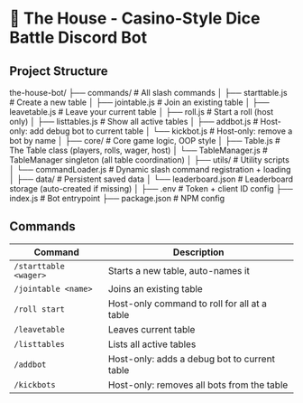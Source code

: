 # 🎲 The House - Casino-Style Dice Battle Discord Bot

## Project Structure
the-house-bot/
├── commands/              # All slash commands
│   ├── starttable.js      # Create a new table
│   ├── jointable.js       # Join an existing table
│   ├── leavetable.js      # Leave your current table
│   ├── roll.js            # Start a roll (host only)
│   ├── listtables.js      # Show all active tables
│   ├── addbot.js          # Host-only: add debug bot to current table
│   └── kickbot.js         # Host-only: remove a bot by name
│
├── core/                  # Core game logic, OOP style
│   ├── Table.js           # The Table class (players, rolls, wager, host)
│   └── TableManager.js    # TableManager singleton (all table coordination)
│
├── utils/                 # Utility scripts
│   └── commandLoader.js   # Dynamic slash command registration + loading
│
├── data/                  # Persistent saved data
│   └── leaderboard.json   # Leaderboard storage (auto-created if missing)
│
├── .env                   # Token + client ID config
├── index.js               # Bot entrypoint
├── package.json           # NPM config


## Commands

| Command            | Description |
|--------------------|-------------|
| `/starttable <wager>` | Starts a new table, auto-names it |
| `/jointable <name>`   | Joins an existing table |
| `/roll start`         | Host-only command to roll for all at a table |
| `/leavetable`         | Leaves current table |
| `/listtables`         | Lists all active tables |
| `/addbot`             | Host-only: adds a debug bot to current table |
| `/kickbots`           | Host-only: removes all bots  from the table |

